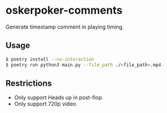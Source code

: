 # oskerpoker-comments

Generate timestamp comment in playing timing.

## Usage

```bash
$ poetry install --no-interaction
$ poetry run python3 main.py --file_path ./<file_path>.mp4
```

## Restrictions

- Only support Heads up in post-flop.
- Only support 720p video.